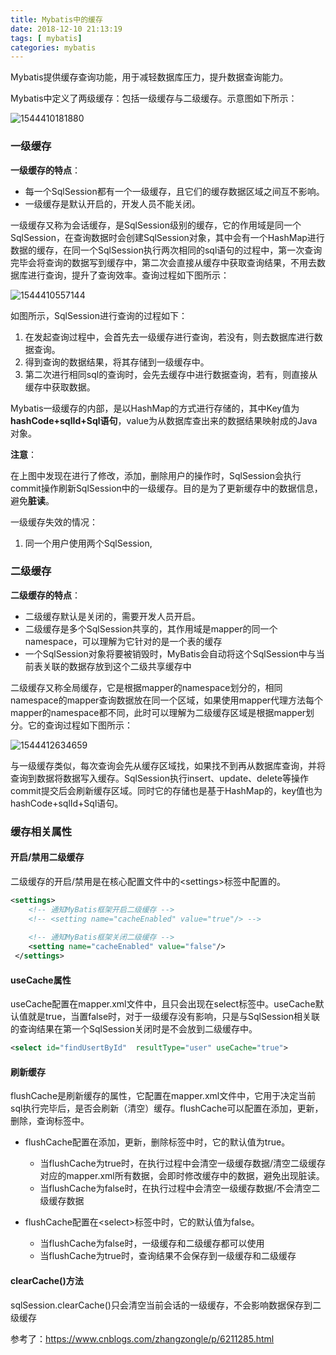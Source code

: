 ```yaml
---
title: Mybatis中的缓存
date: 2018-12-10 21:13:19
tags: [	mybatis]
categories: mybatis
---
```

Mybatis提供缓存查询功能，用于减轻数据库压力，提升数据查询能力。

Mybatis中定义了两级缓存：包括一级缓存与二级缓存。示意图如下所示：

![1544410181880](C:\Users\yi.liu2\AppData\Roaming\Typora\typora-user-images\1544410181880.png)

### 一级缓存

**一级缓存的特点**：

- 每一个SqlSession都有一个一级缓存，且它们的缓存数据区域之间互不影响。
- 一级缓存是默认开启的，开发人员不能关闭。

一级缓存又称为会话缓存，是SqlSession级别的缓存，它的作用域是同一个SqlSession，在查询数据时会创建SqlSession对象，其中会有一个HashMap进行数据的缓存，在同一个SqlSession执行两次相同的sql语句的过程中，第一次查询完毕会将查询的数据写到缓存中，第二次会直接从缓存中获取查询结果，不用去数据库进行查询，提升了查询效率。查询过程如下图所示：

![1544410557144](C:\Users\yi.liu2\AppData\Roaming\Typora\typora-user-images\1544410557144.png)

如图所示，SqlSession进行查询的过程如下：

1. 在发起查询过程中，会首先去一级缓存进行查询，若没有，则去数据库进行数据查询。
2. 得到查询的数据结果，将其存储到一级缓存中。
3. 第二次进行相同sql的查询时，会先去缓存中进行数据查询，若有，则直接从缓存中获取数据。

Mybatis一级缓存的内部，是以HashMap的方式进行存储的，其中Key值为**hashCode+sqlId+Sql语句**，value为从数据库查出来的数据结果映射成的Java对象。

**注意**：

在上图中发现在进行了修改，添加，删除用户的操作时，SqlSession会执行commit操作刷新SqlSession中的一级缓存。目的是为了更新缓存中的数据信息，避免**脏读**。

一级缓存失效的情况：

1. 同一个用户使用两个SqlSession,

### 二级缓存

**二级缓存的特点**：

* 二级缓存默认是关闭的，需要开发人员开启。
* 二级缓存是多个SqlSession共享的，其作用域是mapper的同一个namespace，可以理解为它针对的是一个表的缓存
* 一个SqlSession对象将要被销毁时，MyBatis会自动将这个SqlSession中与当前表关联的数据存放到这个二级共享缓存中

二级缓存又称全局缓存，它是根据mapper的namespace划分的，相同namespace的mapper查询数据放在同一个区域，如果使用mapper代理方法每个mapper的namespace都不同，此时可以理解为二级缓存区域是根据mapper划分。它的查询过程如下图所示：

![1544412634659](C:\Users\yi.liu2\AppData\Roaming\Typora\typora-user-images\1544412634659.png)

与一级缓存类似，每次查询会先从缓存区域找，如果找不到再从数据库查询，并将查询到数据将数据写入缓存。SqlSession执行insert、update、delete等操作commit提交后会刷新缓存区域。同时它的存储也是基于HashMap的，key值也为hashCode+sqlId+Sql语句。

### 缓存相关属性

#### 开启/禁用二级缓存

二级缓存的开启/禁用是在核心配置文件中的<settings\>标签中配置的。

```xml
<settings>
    <!-- 通知MyBatis框架开启二级缓存 -->
    <!-- <setting name="cacheEnabled" value="true"/> -->
    
    <!-- 通知MyBatis框架关闭二级缓存 -->
    <setting name="cacheEnabled" value="false"/>
 </settings>
```

#### useCache属性

useCache配置在mapper.xml文件中，且只会出现在select标签中。useCache默认值就是true，当置false时，对于一级缓存没有影响，只是与SqlSession相关联的查询结果在第一个SqlSession关闭时是不会放到二级缓存中。

```xml
<select id="findUsertById"  resultType="user" useCache="true">
```

#### 刷新缓存

flushCache是刷新缓存的属性，它配置在mapper.xml文件中，它用于决定当前sql执行完毕后，是否会刷新（清空）缓存。flushCache可以配置在添加，更新，删除，查询标签中。

* flushCache配置在添加，更新，删除标签中时，它的默认值为true。
  * 当flushCache为true时，在执行过程中会清空一级缓存数据/清空二级缓存对应的mapper.xml所有数据，会即时修改缓存中的数据，避免出现脏读。
  * 当flushCache为false时，在执行过程中会清空一级缓存数据/不会清空二级缓存数据

* flushCache配置在<select\>标签中时，它的默认值为false。
  * 当flushCache为false时，一级缓存和二级缓存都可以使用
  * 当flushCache为true时，查询结果不会保存到一级缓存和二级缓存

#### clearCache()方法

sqlSession.clearCache()只会清空当前会话的一级缓存，不会影响数据保存到二级缓存

参考了：https://www.cnblogs.com/zhangzongle/p/6211285.html